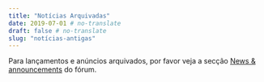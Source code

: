 ```yaml
---
title: "Notícias Arquivadas"
date: 2019-07-01 # no-translate
draft: false # no-translate
slug: "notícias-antigas"
---
```


Para lançamentos e anúncios arquivados, por favor veja a secção [News & announcements](https://forums.wz2100.net/viewforum.php?f=1) do fórum.
